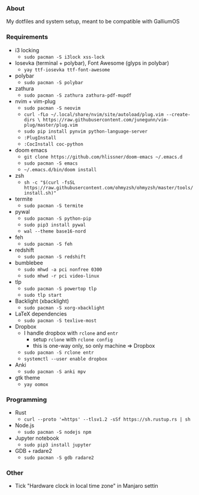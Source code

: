 ### About
My dotfiles and system setup, meant to be compatible with GalliumOS
### Requirements
- i3 locking
    - `sudo pacman -S i3lock xss-lock`
- Iosevka (terminal + polybar), Font Awesome (glyps in polybar)
    - `yay ttf-iosevka ttf-font-awesome`
- polybar
    - `sudo pacman -S polybar`
- zathura
    - `sudo pacman -S zathura zathura-pdf-mupdf`
- nvim + vim-plug
    - `sudo pacman -S neovim`
    - `curl -fLo ~/.local/share/nvim/site/autoload/plug.vim --create-dirs \
    https://raw.githubusercontent.com/junegunn/vim-plug/master/plug.vim`
    - `sudo pip install pynvim python-language-server`
    - `:PlugInstall`
    - `:CocInstall coc-python`
- doom emacs
    - `git clone https://github.com/hlissner/doom-emacs ~/.emacs.d`
    - `sudo pacman -S emacs`
    - `~/.emacs.d/bin/doom install`
- zsh
    - `sh -c "$(curl -fsSL https://raw.githubusercontent.com/ohmyzsh/ohmyzsh/master/tools/install.sh)"`
- termite
    - `sudo pacman -S termite`
- pywal
    - `sudo pacman -S python-pip`
    - `sudo pip3 install pywal`
    - `wal --theme base16-nord`
- feh
    - `sudo pacman -S feh`
- redshift
    - `sudo pacman -S redshift`
- bumblebee
    - `sudo mhwd -a pci nonfree 0300`
    - `sudo mhwd -r pci video-linux`
- tlp
    - `sudo pacman -S powertop tlp`
    - `sudo tlp start`
- Backlight (xbacklight)
    - `sudo pacman -S xorg-xbacklight`
- LaTeX dependencies
    - `sudo pacman -S texlive-most`
- Dropbox
    - I handle dropbox with `rclone` and `entr`
      - setup `rclone` with `rclone config`
      - this is one-way only, so only machine => Dropbox
    - `sudo pacman -S rclone entr`
    - `systemctl --user enable dropbox`
- Anki
    - `sudo pacman -S anki mpv`
- gtk theme
    - `yay oomox`

### Programming
- Rust
    - `curl --proto '=https' --tlsv1.2 -sSf https://sh.rustup.rs | sh`
- Node.js
    - `sudo pacman -S nodejs npm`
- Jupyter notebook
    - `sudo pip3 install jupyter`
- GDB + radare2
    - `sudo pacman -S gdb radare2`

### Other
- Tick "Hardware clock in local time zone" in Manjaro settin
